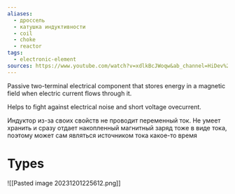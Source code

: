 ```yaml
---
aliases:
  - дроссель
  - катушка индуктивности
  - coil
  - choke
  - reactor
tags:
  - electronic-element
sources: https://www.youtube.com/watch?v=xdlkBcJWoqw&ab_channel=HiDev%21%E2%80%93%D0%AD%D0%BB%D0%B5%D0%BA%D1%82%D1%80%D0%BE%D0%BD%D0%B8%D0%BA%D0%B0
---
```

Passive two-terminal electrical component that stores energy in a magnetic field when electric current flows through it.

Helps to fight against electrical noise and short voltage ovecurrent.



Индуктор из-за своих свойств не проводит переменный ток.
Не умеет хранить и сразу отдает накопленный магнитный заряд тоже в виде тока, поэтому может сам являться источником тока какое-то время

# Types


![[Pasted image 20231201225612.png]]